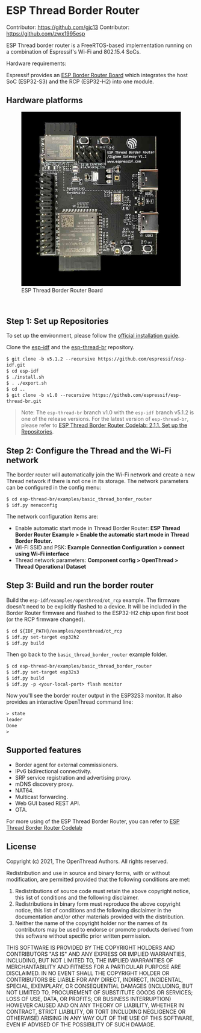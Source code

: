 # ESP Thread Border Router

Contributor: https://github.com/gjc13
Contributor: https://github.com/zwx1995esp

ESP Thread border router is a FreeRTOS-based implementation running on a combination of Espressif's Wi-Fi and 802.15.4 SoCs.

Hardware requirements:

Espressif provides an [ESP Border Router Board](https://www.espressif.com/en/news/Thread_Border_Router_Certification) which integrates the host SoC (ESP32-S3) and the RCP (ESP32-H2) into one module.

## Hardware platforms

<figure>
<a href="../../guides/images/otbr-esp-br-board.jpg"><img src="../../guides/images/otbr-esp-br-board.jpg" width="600" border="0" alt="ESP Thread Border Router Board" /></a><figcaption>ESP Thread Border Router Board</figcaption>
</figure>
<br/>

## Step 1: Set up Repositories

To set up the environment, please follow the [official installation guide](https://docs.espressif.com/projects/esp-idf/en/stable/esp32s3/get-started/index.html#installation-step-by-step).

Clone the [esp-idf](https://github.com/espressif/esp-idf) and the [esp-thread-br](https://github.com/espressif/esp-thread-br) repository.

```
$ git clone -b v5.1.2 --recursive https://github.com/espressif/esp-idf.git
$ cd esp-idf
$ ./install.sh
$ . ./export.sh
$ cd ..
$ git clone -b v1.0 --recursive https://github.com/espressif/esp-thread-br.git
```

> Note: The `esp-thread-br` branch v1.0 with the `esp-idf` branch v5.1.2 is one of the release versions. For the latest version of `esp-thread-br`, please refer to [ESP Thread Border Router Codelab: 2.1.1. Set up the Repositories](https://docs.espressif.com/projects/esp-thread-br/en/latest/dev-guide/build_and_run.html#set-up-the-repositories).

## Step 2: Configure the Thread and the Wi-Fi network

The border router will automatically join the Wi-Fi network and create a new Thread network if there is not one in its storage.
The network parameters can be configured in the config menu:

```
$ cd esp-thread-br/examples/basic_thread_border_router
$ idf.py menuconfig
```

The network configuration items are:

* Enable automatic start mode in Thread Border Router: **ESP Thread Border Router Example > Enable the automatic start mode in Thread Border Router.**
* Wi-Fi SSID and PSK: **Example Connection Configuration > connect using Wi-Fi interface**
* Thread network parameters: **Component config > OpenThread > Thread Operational Dataset**


## Step 3: Build and run the border router

Build the `esp-idf/examples/openthread/ot_rcp` example. The firmware doesn't need to be explicitly flashed to a device. It will be included in the Border Router firmware and flashed to the ESP32-H2 chip upon first boot (or the RCP firmware changed).
```
$ cd ${IDF_PATH}/examples/openthread/ot_rcp
$ idf.py set-target esp32h2
$ idf.py build
```

Then go back to the `basic_thread_border_router` example folder.
```
$ cd esp-thread-br/examples/basic_thread_border_router
$ idf.py set-target esp32s3
$ idf.py build
$ idf.py -p <your-local-port> flash monitor
```

Now you'll see the border router output in the ESP32S3 monitor. It also provides an interactive OpenThread command line:

```
> state
leader
Done
>
```

## Supported features

* Border agent for external commissioners.
* IPv6 bidirectional connectivity.
* SRP service registration and advertising proxy.
* mDNS discovery proxy.
* NAT64.
* Multicast forwarding.
* Web GUI based REST API.
* OTA.

For more using of the ESP Thread Border Router, you can refer to [ESP Thread Border Router Codelab](https://docs.espressif.com/projects/esp-thread-br/en/latest/codelab/index.html)

## License

Copyright (c) 2021, The OpenThread Authors.
All rights reserved.

Redistribution and use in source and binary forms, with or without
modification, are permitted provided that the following conditions are met:
1. Redistributions of source code must retain the above copyright
   notice, this list of conditions and the following disclaimer.
2. Redistributions in binary form must reproduce the above copyright
   notice, this list of conditions and the following disclaimer in the
   documentation and/or other materials provided with the distribution.
3. Neither the name of the copyright holder nor the
   names of its contributors may be used to endorse or promote products
   derived from this software without specific prior written permission.

THIS SOFTWARE IS PROVIDED BY THE COPYRIGHT HOLDERS AND CONTRIBUTORS "AS IS"
AND ANY EXPRESS OR IMPLIED WARRANTIES, INCLUDING, BUT NOT LIMITED TO, THE
IMPLIED WARRANTIES OF MERCHANTABILITY AND FITNESS FOR A PARTICULAR PURPOSE
ARE DISCLAIMED. IN NO EVENT SHALL THE COPYRIGHT HOLDER OR CONTRIBUTORS BE
LIABLE FOR ANY DIRECT, INDIRECT, INCIDENTAL, SPECIAL, EXEMPLARY, OR
CONSEQUENTIAL DAMAGES (INCLUDING, BUT NOT LIMITED TO, PROCUREMENT OF
SUBSTITUTE GOODS OR SERVICES; LOSS OF USE, DATA, OR PROFITS; OR BUSINESS
INTERRUPTION) HOWEVER CAUSED AND ON ANY THEORY OF LIABILITY, WHETHER IN
CONTRACT, STRICT LIABILITY, OR TORT (INCLUDING NEGLIGENCE OR OTHERWISE)
ARISING IN ANY WAY OUT OF THE USE OF THIS SOFTWARE, EVEN IF ADVISED OF THE
POSSIBILITY OF SUCH DAMAGE.

